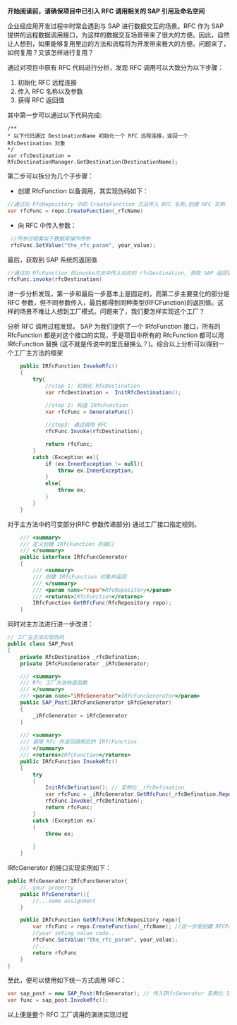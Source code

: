 **开始阅读前，请确保项目中已引入 RFC 调用相关的 SAP 引用及命名空间**

企业级应用开发过程中时常会遇到与 SAP 进行数据交互的场景。RFC 作为 SAP 提供的远程数据调用接口，为这样的数据交互场景带来了很大的方便。因此，自然让人想到，如果能够复用里边的方法和流程将为开发带来极大的方便。问题来了，如何复用？又该怎样进行复用？

通过对项目中原有 RFC 代码进行分析，发现 RFC 调用可以大致分为以下步骤：
1. 初始化 RFC 远程连接
2. 传入 RFC 名称以及参数
3. 获得 RFC 返回值

其中第一步可以通过以下代码完成:
```CSharp
/**
* 以下代码通过 DestinationName 初始化一个 RFC 远程连接，返回一个 RfcDestination 对象
*/
var rfcDestination =  RfcDestinationManager.GetDestination(DestinationName);

``` 
第二步可以拆分为几个子步骤：

- 创建 RfcFunction 以备调用，其实现伪码如下：

```csharp
//通过向 RfcRepository 中的 CreateFunction 方法传入 RFC 名称,创建 RFC 实例
var rfcFunc = repo.CreateFunction(_rfcName)

```
- 向 RFC 中传入参数：

```csharp
 //传参过程类似于数据库操作传参
 rfcFunc.SetValue("the_rfc_param", your_value);
```
最后，获取到 SAP 系统的返回值
```csharp
//通过向 RfcFunction 的invoke方法中传入对应的 rfcDestination, 获取 SAP 返回值
rfcFunc.invoke(rfcDestination)
``` 

进一步分析发现，第一步和最后一步基本上是固定的，而第二步主要变化的部分是 RFC 参数，但不同参数传入，最后都得到同种类型(RFCFunction)的返回值。这样的场景不难让人想到工厂模式。问题来了，我们要怎样实现这个工厂？

分析 RFC 调用过程发现， SAP 为我们提供了一个 IRfcFunction 接口，所有的 RfcFunction 都是对这个接口的实现，于是项目中所有的 RfcFunction 都可以用 IRfcFunction 替换 (这不就是传说中的里氏替换么？)。综合以上分析可以得到一个工厂主方法的框架

```csharp
    public IRfcFunction InvokeRfc()
    {
        try{
            //step 1: 初始化 RfcDestination
            var rfcDestination =  InitRfcDestination();

            //step 2: 构造 IRfcFunction
            var rfcFunc = GenerateFunc()
                
            //step3: 通过调用 RFC
            rfcFunc.Invoke(rfcDestination);

            return rfcFunc;
        }
        catch (Exception ex){
            if (ex.InnerException != null){
                throw ex.InnerException;
            }
            else{
                throw ex;
            }
        }
    }

```

对于主方法中的可变部分(RFC 参数传递部分) 通过工厂接口指定规则。
```csharp
    /// <summary>
    /// 定义创建 IRfcFunction 的接口
    /// </summary>
    public interface IRfcFuncGenerator
    {
        /// <summary>
        /// 创建 IRfcFunction 对象并返回
        /// </summary>
        /// <param name="repo">RfcRepository</param>
        /// <returns>IRfcFunction</returns>
        IRfcFunction GetRfcFunc(RfcRepository repo);
    }
```
同时对主方法进行进一步改进：

```csharp
// 工厂主方法实现伪码
public class SAP_Post
{
    private RfcDestination _rfcDefination;
    private IRfcFuncGenerator _iRfcGenerator;

    /// <summary>
    /// Rfc 工厂方法构造函数
    /// </summary>
    /// <param name="iRfcGenerator">IRfcFuncGenerator</param>
    public SAP_Post(IRfcFuncGenerator iRfcGenerator)
    {
        _iRfcGenerator = iRfcGenerator
    }
    
    /// <summary>
    /// 调用 Rfc 并返回调用后的 IRfcFunction
    /// </summary>
    /// <returns>IRfcFunction</returns>
    public IRfcFunction InvokeRfc()
    {
        try
        {
            InitRfcDefination(); // 实例化 _rfcDefination
            var rfcFunc = _iRfcGenerator.GetRfcFunc(_rfcDefination.Repository);
            rfcFunc.Invoke(_rfcDefination);
            return rfcFunc;
        }
        catch (Exception ex)
        {
            throw ex;
            
        }
    }
```
IRfcGenerator 的接口实现实例如下：
```csharp
public RfcGenerator:IRfcFuncGenerator{
    //..your property
    public RfcGenerator(){
        //...some assignment
    }

    public IRfcFunction GetRfcFunc(RfcRepository repo){
        var rfcFunc = repo.CreateFunction(_rfcName); //这一步是创建 RFCFunctioin 是必须的
        //your seting value code..
        rfcFunc.SetValue("the_rfc_param", your_value);
        //...
        return rfcFunc
    }
}
```
至此，便可以使用如下统一方式调用 RFC：

```csharp
var sap_post = new SAP_Post(RfcGenerator); // 传入IRfcGenerator 实例化 SAP_Post
var func = sap_post.InvokeRfc();
```
以上便是整个 RFC 工厂调用的演进实现过程 